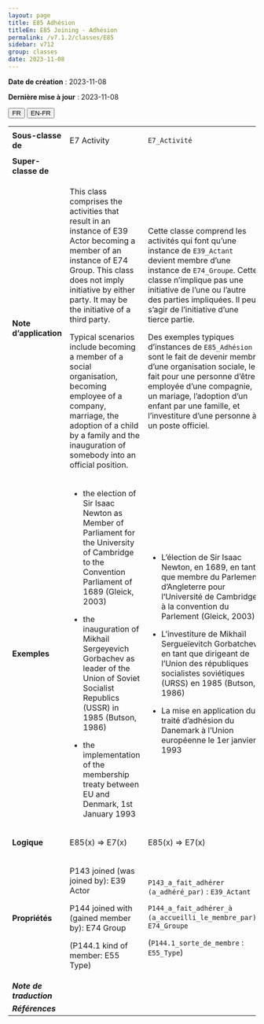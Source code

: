 ```yaml
---
layout: page
title: E85 Adhésion
titleEn: E85 Joining - Adhésion
permalink: /v7.1.2/classes/E85
sidebar: v712
group: classes
date: 2023-11-08
---
```


**Date de création** : 2023-11-08

**Dernière mise à jour** : 2023-11-08

<div class="lang-buttons">
 <button id="fr" class="activate">FR</button>
 <button id="en-fr">EN-FR</button>
</div>

<table>
<tbody>
<tr>
<td><strong>Sous-classe de</strong></td>
<td class="en">
<p>E7 Activity</p>
</td>
<td>
<p><code class="language-plaintext highlighter-rouge">E7_Activité</code></p>
</td>
</tr>
<tr>
<td><strong>Super-classe de</strong></td>
<td class="en">
</td>
<td>
</td>
</tr>
<tr>
<td><strong>Note d’application</strong></td>
<td class="en">
<p>This class comprises the activities that result in an instance of E39 Actor becoming a member of an instance of E74 Group. This class does not imply initiative by either party. It may be the initiative of a third party.</p>
<p>Typical scenarios include becoming a member of a social organisation, becoming employee of a company, marriage, the adoption of a child by a family and the inauguration of somebody into an official position.</p>
</td>
<td>
<p>Cette classe comprend les activités qui font qu’une instance de <code class="language-plaintext highlighter-rouge">E39_Actant</code> devient membre d’une instance de <code class="language-plaintext highlighter-rouge">E74_Groupe</code>. Cette classe n’implique pas une initiative de l’une ou l’autre des parties impliquées. Il peut s’agir de l’initiative d’une tierce partie. </p>
<p>Des exemples typiques d’instances de <code class="language-plaintext highlighter-rouge">E85_Adhésion</code> sont le fait de devenir membre d’une organisation sociale, le fait pour une personne d’être employée d’une compagnie, un mariage, l’adoption d’un enfant par une famille, et l’investiture d’une personne à un poste officiel. </p>
</td>
</tr>
<tr>
<td><strong>Exemples</strong></td>
<td class="en">
<ul>
<li><p>the election of Sir Isaac Newton as Member of Parliament for the University of Cambridge to the Convention Parliament of 1689 (Gleick, 2003)</p>
</li>
<li><p>the inauguration of Mikhail Sergeyevich Gorbachev as leader of the Union of Soviet Socialist Republics (USSR) in 1985 (Butson, 1986)</p>
</li>
<li><p>the implementation of the membership treaty between EU and Denmark, 1st January 1993</p>
</li>
</ul>
</td>
<td>
<ul>
<li><p>L’élection de Sir Isaac Newton, en 1689, en tant que membre du Parlement d’Angleterre pour l’Université de Cambridge à la convention du Parlement (Gleick, 2003)</p>
</li>
<li><p>L’investiture de Mikhaïl Sergueïevitch Gorbatchev en tant que dirigeant de l’Union des républiques socialistes soviétiques (URSS) en 1985 (Butson, 1986)</p>
</li>
<li><p>La mise en application du traité d’adhésion du Danemark à l’Union européenne le 1er janvier 1993</p>
</li>
</ul>
</td>
</tr>
<tr>
<td><strong>Logique</strong></td>
<td class="en">
<p>E85(x) ⇒ E7(x)</p>
</td>
<td>
<p>E85(x) ⇒ E7(x)</p>
</td>
</tr>
<tr>
<td><strong>Propriétés</strong></td>
<td class="en">
<p>P143 joined (was joined by): E39 Actor</p>
<p>P144 joined with (gained member by): E74 Group</p>
<p>(P144.1 kind of member: E55 Type)</p>
</td>
<td>
<p><code class="language-plaintext highlighter-rouge">P143_a_fait_adhérer (a_adhéré_par)</code> : <code class="language-plaintext highlighter-rouge">E39_Actant</code></p>
<p><code class="language-plaintext highlighter-rouge">P144_a_fait_adhérer_à (a_accueilli_le_membre_par)</code> : <code class="language-plaintext highlighter-rouge">E74_Groupe</code></p>
<p> (<code class="language-plaintext highlighter-rouge">P144.1_sorte_de_membre</code> : <code class="language-plaintext highlighter-rouge">E55_Type</code>)<code class="language-plaintext highlighter-rouge"></code></p>
</td>
</tr>
<tr>
<td><strong><em>Note de traduction</em></strong></td>
<td colspan="2">
</td>
</tr>
<tr>
<td><strong><em>Références</em></strong></td>
<td colspan="2">
<p><em></em></p>
</td>
</tr>
</tbody>
</table>
